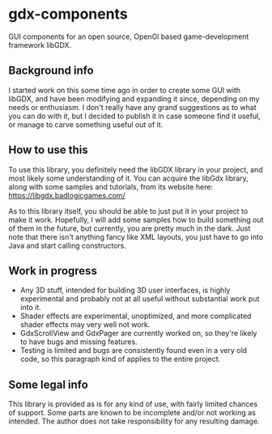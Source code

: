 # gdx-components
GUI components for an open source, OpenGl based game-development framework libGDX.

## Background info

I started work on this some time ago in order to create some GUI with libGDX, and have been modifying and expanding it since, depending on my needs or enthusiasm. I don't really have any grand suggestions as to what you can do with it, but I decided to publish it in case someone find it useful, or manage to carve something useful out of it.

## How to use this

To use this library, you definitely need the libGDX library in your project, and most likely some understanding of it. You can acquire the libGdx library, along with some samples and tutorials, from its website here: https://libgdx.badlogicgames.com/

As to this library itself, you should be able to just put it in your project to make it work. Hopefully, I will add some samples how to build something out of them in the future, but currently, you are pretty much in the dark. Just note that there isn't anything fancy like XML layouts, you just have to go into Java and start calling constructors.

## Work in progress

* Any 3D stuff, intended for building 3D user interfaces, is highly experimental and probably not at all useful without substantial work put into it.
* Shader effects are experimental, unoptimized, and more complicated shader effects may very well not work.
* GdxScrollView and GdxPager are currently worked on, so they're likely to have bugs and missing features.
* Testing is limited and bugs are consistently found even in a very old code, so this paragraph kind of applies to the entire project.

## Some legal info

This library is provided as is for any kind of use, with fairly limited chances of support. Some parts are known to be incomplete and/or not working as intended. The author does not take responsibility for any resulting damage.
